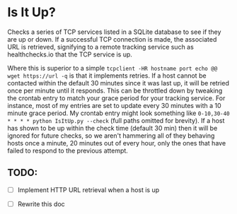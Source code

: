 # Is It Up?

Checks a series of TCP services listed in a SQLite database to see if they are
up or down. If a successful TCP connection is made, the associated URL is
retrieved, signifying to a remote tracking service such as healthchecks.io that
the TCP service is up.

Where this is superior to a simple
`tcpclient -HR hostname port echo @@ wget https://url -q` is that it implements
retries. If a host cannot be contacted within the default 30 minutes since it
was last up, it will be retried once per minute until it responds. This can be
throttled down by tweaking the crontab entry to match your grace period for your
tracking service. For instance, most of my entries are set to update every 30
minutes with a 10 minute grace period. My crontab entry might look something
like `0-10,30-40 * * * * python IsItUp.py --check` (full paths omitted for
brevity). If a host has shown to be up within the check time (default 30 min)
then it will be ignored for future checks, so we aren't hammering all of they
behaving hosts once a minute, 20 minutes out of every hour, only the ones that
have failed to respond to the previous attempt.

## TODO:

 - [ ] Implement HTTP URL retrieval when a host is up
 - [ ] Rewrite this doc
 
